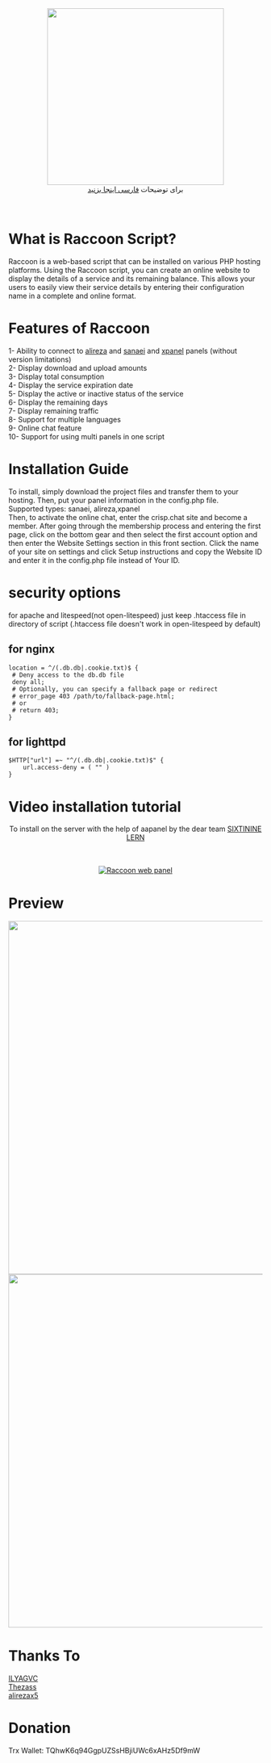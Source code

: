 <div align="center"><img src="https://raw.githubusercontent.com/MrAminiDev/Raccoon/main/demo/logo.png" width="350"></div>
<div align="center">
برای توضیحات <a href="https://github.com/MrAminiNezhad/Raccoon/blob/main/README-fa.md"> فارسی اینجا بزنید </a>
</div>
<br><br>

# What is Raccoon Script?

Raccoon is a web-based script that can be installed on various PHP hosting platforms. Using the Raccoon script, you can create an online website to display the details of a service and its remaining balance. This allows your users to easily view their service details by entering their configuration name in a complete and online format.

# Features of Raccoon

1- Ability to connect to <a href="https://github.com/alireza0/x-ui">alireza</a> and <a href="https://github.com/MHSanaei/3x-ui">sanaei</a> and <a href="https://github.com/xpanel-cp/XPanel-SSH-User-Management">xpanel</a> panels (without version limitations) <br>
2- Display download and upload amounts <br>
3- Display total consumption <br>
4- Display the service expiration date <br>
5- Display the active or inactive status of the service <br>
6- Display the remaining days <br>
7- Display remaining traffic <br>
8- Support for multiple languages <br>
9- Online chat feature<br>
10- Support for using multi panels in one script <br>

# Installation Guide

To install, simply download the project files and transfer them to your hosting. Then, put your panel information in the config.php file. <br>
Supported types: sanaei, alireza,xpanel <br>
Then, to activate the online chat, enter the crisp.chat site and become a member. After going through the membership process and entering the first page, click on the bottom gear and then select the first account option and then enter the Website Settings section in this front section. Click the name of your site on settings and click Setup instructions and copy the Website ID and enter it in the config.php file instead of Your ID.

# security options
for apache and litespeed(not open-litespeed) just keep .htaccess file in directory of script
(.htaccess file doesn't work in open-litespeed by default)

## for nginx

```nginx
location = ^/(.db.db|.cookie.txt)$ {
 # Deny access to the db.db file
 deny all;
 # Optionally, you can specify a fallback page or redirect
 # error_page 403 /path/to/fallback-page.html;
 # or
 # return 403;
}
```

## for lighttpd

```lighttpd
$HTTP["url"] =~ "^/(.db.db|.cookie.txt)$" {
    url.access-deny = ( "" )
}

```

# Video installation tutorial

<div align="center">
To install on the server with the help of aapanel by the dear team <a href="https://www.youtube.com/@sixtininelearn"> SIXTININE LERN </a> <br> <br> <br>

[![Raccoon web panel ](https://i.ibb.co/K9j8cnm/photo-2023-11-17-18-41-03.jpg)](https://www.youtube.com/watch?v=ci_APcSKmfY "Raccoon web panel - Click to Watch!")


</div>

# Preview

<div align="center"><img src="https://raw.githubusercontent.com/MrAminiDev/Raccoon/main/demo/Raccoon_demo (1).png" width="700"></div>
<div align="center"><img src="https://raw.githubusercontent.com/MrAminiDev/Raccoon/main/demo/Raccoon_demo (2).png" width="700"></div>

# Thanks To

<a href="https://github.com/ILYAGVC"> ILYAGVC </a> <br>
<a href="https://github.com/thezass/"> Thezass </a> <br>
<a href="https://github.com/alirezax5"> alirezax5 </a>

# Donation

Trx Wallet: TQhwK6q94GgpUZSsHBjiUWc6xAHz5Df9mW
